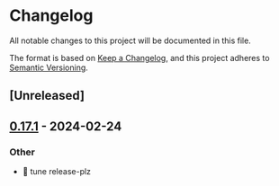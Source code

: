 # Changelog
All notable changes to this project will be documented in this file.

The format is based on [Keep a Changelog](https://keepachangelog.com/en/1.0.0/),
and this project adheres to [Semantic Versioning](https://semver.org/spec/v2.0.0.html).

## [Unreleased]

## [0.17.1](https://github.com/davidB/tracing-opentelemetry-instrumentation-sdk/compare/fake-opentelemetry-collector-v0.17.0...fake-opentelemetry-collector-v0.17.1) - 2024-02-24

### Other
- 👷 tune release-plz
